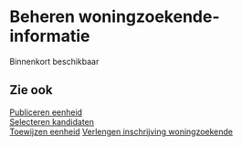 # Beheren woningzoekende-informatie

Binnenkort beschikbaar

## Zie ook

[Publiceren eenheid](../publiceren-eenheid)  
[Selecteren kandidaten](../selecteren-kandidaten)  
[Toewijzen eenheid](../toewijzen-eenheid)
[Verlengen inschrijving woningzoekende](../verlengen-inschrijving-woningzoekende/)  
